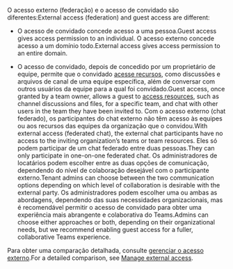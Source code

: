 <span data-ttu-id="e0a81-101">O acesso externo (federação) e o acesso de convidado são diferentes:</span><span class="sxs-lookup"><span data-stu-id="e0a81-101">External access (federation) and guest access are different:</span></span>

- <span data-ttu-id="e0a81-102">O acesso de convidado concede acesso a uma pessoa.</span><span class="sxs-lookup"><span data-stu-id="e0a81-102">Guest access gives access permission to an individual.</span></span> <span data-ttu-id="e0a81-103">O acesso externo concede acesso a um domínio todo.</span><span class="sxs-lookup"><span data-stu-id="e0a81-103">External access gives access permission to an entire domain.</span></span>

- <span data-ttu-id="e0a81-104">O acesso de convidado, depois de concedido por um proprietário de equipe, permite que o convidado [acesse recursos](../guest-experience.md), como discussões e arquivos de canal de uma equipe específica, além de conversar com outros usuários da equipe para a qual foi convidado.</span><span class="sxs-lookup"><span data-stu-id="e0a81-104">Guest access, once granted by a team owner, allows a guest to [access resources](../guest-experience.md), such as channel discussions and files, for a specific team, and chat with other users in the team they have been invited to.</span></span> <span data-ttu-id="e0a81-105">Com o acesso externo (chat federado), os participantes do chat externo não têm acesso às equipes ou aos recursos das equipes da organização que o convidou.</span><span class="sxs-lookup"><span data-stu-id="e0a81-105">With external access (federated chat), the external chat participants have no access to the inviting organization’s teams or team resources.</span></span> <span data-ttu-id="e0a81-106">Eles só podem participar de um chat federado entre duas pessoas.</span><span class="sxs-lookup"><span data-stu-id="e0a81-106">They can only participate in one-on-one federated chat.</span></span> <span data-ttu-id="e0a81-107">Os administradores de locatários podem escolher entre as duas opções de comunicação, dependendo do nível de colaboração desejável com o participante externo.</span><span class="sxs-lookup"><span data-stu-id="e0a81-107">Tenant admins can choose between the two communication options depending on which level of collaboration is desirable with the external party.</span></span> <span data-ttu-id="e0a81-108">Os administradores podem escolher uma ou ambas as abordagens, dependendo das suas necessidades organizacionais, mas é recomendável permitir o acesso de convidado para obter uma experiência mais abrangente e colaborativa do Teams.</span><span class="sxs-lookup"><span data-stu-id="e0a81-108">Admins can choose either approaches or both, depending on their organizational needs, but we recommend enabling guest access for a fuller, collaborative Teams experience.</span></span> 

<span data-ttu-id="e0a81-109">Para obter uma comparação detalhada, consulte [gerenciar o acesso externo](../manage-external-access.md).</span><span class="sxs-lookup"><span data-stu-id="e0a81-109">For a detailed comparison, see [Manage external access](../manage-external-access.md).</span></span>
